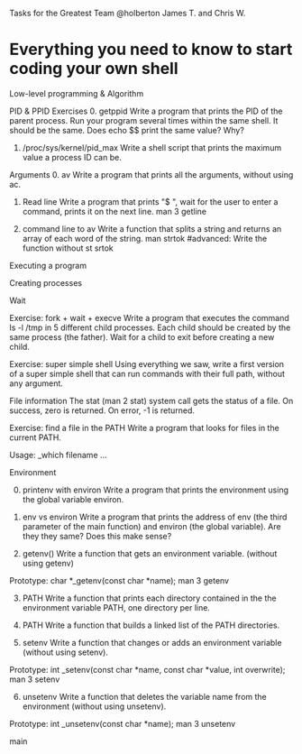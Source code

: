 Tasks for the Greatest Team @holberton James T. and Chris W.

# Everything you need to know to start coding your own shell
Low-level programming & Algorithm

PID & PPID
Exercises
0. getppid
Write a program that prints the PID of the parent process. Run your program several times within the same shell. It should be the same. Does echo $$ print the same value? Why?

1. /proc/sys/kernel/pid_max
Write a shell script that prints the maximum value a process ID can be.

Arguments
0. av
Write a program that prints all the arguments, without using ac.

1. Read line
Write a program that prints "$ ", wait for the user to enter a command, prints it on the next line.
man 3 getline

2. command line to av
Write a function that splits a string and returns an array of each word of the string.
man strtok
#advanced: Write the function without st
srtok

Executing a program

Creating processes

Wait

Exercise: fork + wait + execve
Write a program that executes the command ls -l /tmp in 5 different child processes. 
Each child should be created by the same process (the father). 
Wait for a child to exit before creating a new child.

Exercise: super simple shell
Using everything we saw, write a first version of a super simple shell that can run 
commands with their full path, without any argument.

File information
The stat (man 2 stat) system call gets the status of a file. On success, zero is returned. On error, -1 is returned.

Exercise: find a file in the PATH
Write a program that looks for files in the current PATH.

Usage: _which filename ...

Environment

0. printenv with environ
Write a program that prints the environment using the global variable environ.

1. env vs environ
Write a program that prints the address of env (the third parameter of the main function) and environ (the global variable). Are they they same? Does this make sense?

2. getenv()
Write a function that gets an environment variable. (without using getenv)

Prototype: char *_getenv(const char *name);
man 3 getenv

3. PATH
Write a function that prints each directory contained in the the environment variable PATH, one directory per line.

4. PATH
Write a function that builds a linked list of the PATH directories.

5. setenv
Write a function that changes or adds an environment variable (without using setenv).

Prototype: int _setenv(const char *name, const char *value, int overwrite);
man 3 setenv

6. unsetenv
Write a function that deletes the variable name from the environment (without using unsetenv).

Prototype: int _unsetenv(const char *name);
man 3 unsetenv


main
